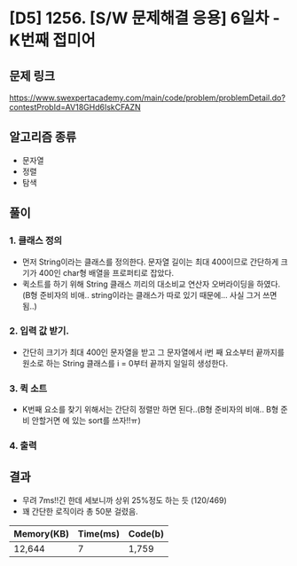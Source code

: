 # [D5] 1256. [S/W 문제해결 응용] 6일차 - K번째 접미어

## 문제 링크

<https://www.swexpertacademy.com/main/code/problem/problemDetail.do?contestProbId=AV18GHd6IskCFAZN>

## 알고리즘 종류
* 문자열
* 정렬
* 탐색

## 풀이

### 1. 클래스 정의
- 먼저 String이라는 클래스를 정의한다. 문자열 길이는 최대 400이므로 간단하게 크기가 400인 char형 배열을 프로퍼티로 잡았다.
- 퀵소트를 하기 위해 String 클래스 끼리의 대소비교 연산자 오버라이딩을 하였다. (B형 준비자의 비애.. string이라는 클래스가 따로 있기 때문에... 사실 그거 쓰면 됨..)

### 2. 입력 값 받기.
- 간단히 크기가 최대 400인 문자열을 받고 그 문자열에서 i번 째 요소부터 끝까지를 원소로 하는 String 클래스를 i = 0부터 끝까지 일일히 생성한다.

### 3. 퀵 소트
- K번째 요소를 찾기 위해서는 간단히 정렬만 하면 된다..(B형 준비자의 비애.. B형 준비 안할거면 <algorithm>에 있는 sort를 쓰자!!ㅠ)

### 4. 출력

## 결과
- 무려 7ms!!긴 한데 세보니까 상위 25%정도 하는 듯 (120/469)
- 꽤 간단한 로직이라 총 50분 걸렸음.

|Memory(KB)|Time(ms)|Code(b)|
|-----|-----|----|
|12,644|7|1,759|

